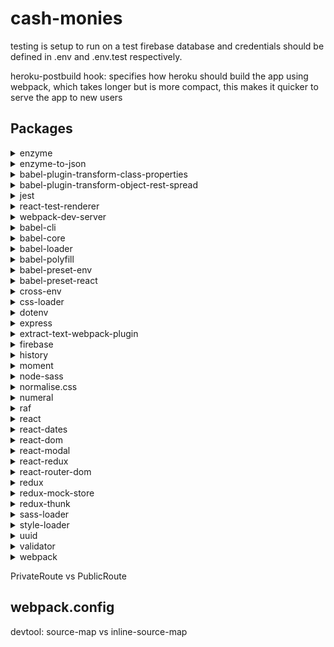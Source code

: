 # cash-monies

testing is setup to run on a test firebase database and credentials should be defined in .env and .env.test respectively.

heroku-postbuild hook: specifies how heroku should build the app using webpack, which takes longer but is more compact, this makes it quicker to serve the app to new users



## Packages
<details>
<summary>enzyme</summary>
A test library built on react-test-renderer, which has more methods to render and manipulate react components during test. The most common methods are:

* shallow - Renders a stand alone version of the component with any passed in props
* find - Returns child elements of the parent component.
* simulate - Triggers an Event Listener attached to an element.

It is common convention to render the component as a wrapper in a Jest beforeEach lifecycle method.

```javascript
let wrapper, closeModal, confirmAction

beforeEach(() => {
  closeModal = jest.fn();
  confirmAction = jest.fn();
  wrapper = shallow(<ConfirmationModal closeModal={closeModal} confirmAction={confirmAction} />)
});
```
</details>
<details>
<summary>enzyme-to-json</summary>
Returns enzyme wrappers as JSON objects, which makes manipulation and testing easier using Jest and makes rendered snapshot tests human readable.

jest.config.json
```javascript
"snapshotSerializers": [
    "enzyme-to-json/serializer"
  ],
```
</details>
<details>
<summary>babel-plugin-transform-class-properties</summary>
Allows class properties to be defined without a constructor() method without breaking compatibility with older browsers.

.babelrc
```javascript
"plugins": [
    "transform-class-properties",
    "transform-object-rest-spread"
  ]
```
</details>
<details>
<summary>babel-plugin-transform-object-rest-spread</summary>
Polyfills use of the spread operator when destructuring objects to maintain older browser compatibility. Spreading is particularly useful when passing props from a parent component to a child component.

.babelrc
```javascript
"plugins": [
    "transform-class-properties",
    "transform-object-rest-spread"
  ]
```
</details>
<details>
<summary>jest</summary>
A testing framework with built in assertions and mocking methods. Common methods include:

* expect - Base assertion method
* toEqual - Basic equality assertion
* toMatchSnapshot - Creates a component snapshot on first call, then asserts that snapshot equals rendered component for subsequent calls
* toHaveBeenCalled - Used with jest.fn() mock methods to ensure method is invoked.
* toHaveBeenCalledWith - Checks that mock has been called with particular arguments.
* jest.fn() - Returns a mocked function which can be passed as a prop.

```javascript
let wrapper, closeModal, confirmAction

beforeEach(() => {
  closeModal = jest.fn();
  confirmAction = jest.fn();
  wrapper = shallow(<ConfirmationModal closeModal={closeModal} confirmAction={confirmAction} />)
});

test('should render ConfirmationModal', () => {
  expect(wrapper).toMatchSnapshot();
});

test('should execute confirmAction in ConfirmationModal', () => {
  wrapper.find('button').first().simulate('click');
  expect(confirmAction).toHaveBeenCalled();
});
```
</details>
<details>
<summary>react-test-renderer</summary>
Experimental rendered for testing components and is used by enzyme.
</details>
<details>
<summary>webpack-dev-server</summary>
Used during development by running npm run dev. Provides a simple localhost server and live reloading.
</details>
<details>
<summary>babel-cli</summary>
Provides access to babel utilities direct from the command line interface.
</details>
<details>
<summary>babel-core</summary>
Core libraries for babel utilities.
</details>
<details>
<summary>babel-loader</summary>
Babel loader for webpack.
</details>
<details>
<summary>babel-polyfill</summary>
Convert newer ES6 features for compatibility with older browsers. Webpack must be configured to use babel-polyfill by adding it as the first argument to the entry point.
</details>
<details>
<summary>babel-preset-env</summary>

```javascript
"presets": [
    "env",
    "react"
  ],
```
</details>
<details>
<summary>babel-preset-react</summary>

```javascript
"presets": [
    "env",
    "react"
  ],
```
</details>
<details>
<summary>cross-env</summary>
Provides cross platform compatibilty for setting node environment variables using the CLI. npm run test sets NODE_ENV=test to ensure that testing uses the test firebase database, rather than the production one.
</details>
<details>
<summary>css-loader</summary>
Loads css imported in styles.scss so that they can be bundled for into /public.
</details>
<details>
<summary>dotenv</summary>
Imports sensitive credentials into node environment variables so that sensitive data does not get committed to git. This project uses two dotenv files, .env for production and .env.test for test credentials.
</details>
<details>
<summary>express</summary>
Backend server framework used to server frontend codebase in production from the public folder. The public folder contains bundled javascript code, bundled css and source map files, which are generated from webpack. A single route is provided ('*'), catching all requests sent to the domain.

server/server.js
```javascript
const express = require('express');
var app = express();
const path = require('path');
const publicPath = path.join(__dirname, '..', 'public');

app.use(express.static(publicPath));

app.get('*', (req, res) => {
  res.sendFile(path.join(publicPath, 'index.html'));
});

const PORT = process.env.PORT || 5000
app.listen(PORT, () => {
  console.log(`listening on ${PORT}`);
});
```
</details>
<details>
<summary>extract-text-webpack-plugin</summary>
Extracts all inline css so that it is bundled into a single styles file instead of being defined inline. This helps keep things tidy when debugging using source maps.
</details>
<details>
<summary>firebase</summary>
Google web development platform that provides some standard functionality to replace building a backend server from scratch. Specifically, firebase provides a real-time database and authorisation functionality using OAuth.
</details>
<details>
<summary>history</summary>
history is Used internally by react-router to redirect to other pages by passing down props.history. history can be used as a stand alone package to redirect from outside of a component defined in a Router
</details>
<details>
<summary>moment</summary>
Date and time manipulation library.
</details>
<details>
<summary>node-sass</summary>
Provides support for SCSS and is used by sass-loader.
</details>
<details>
<summary>normalise.css</summary>
Resets and normalises default CSS styles to improve consistency across element styling and reduce the amount of custom CSS required.
</details>
<details>
<summary>numeral</summary>
Javascript library for formatting and manipulating numbers. Abstracts and resolves the issues of using finite number representation of registers. 
</details>
<details>
<summary>raf</summary>
Polyfiller for requestAnimationFrame.
</details>
<details>
<summary>react</summary>
Frontend views library for rendering components using a virtual DOM.
</details>
<details>
<summary>react-dates</summary>
AirBnB datepicker component.
</details>
<details>
<summary>react-dom</summary>
Base library used to inject rendered components into the DOM
</details>
<details>
<summary>react-modal</summary>
3rd party modal component used to render ConfirmModal.
</details>
<details>
<summary>react-redux</summary>
Provides connect methods to map central state and dispatch actions to exported components.
</details>
<details>
<summary>react-router-dom</summary>
Provides routing methods to switch between page views. In this project, a Router is used to switch between the AddExpensePage, EditExpensePage and DashboardPage.
</details>
<details>
<summary>redux</summary>
Central data store. Solves the problem of passing data down nested components making spaghetti data binding.
</details>
<details>
<summary>redux-mock-store</summary>
Provides methods to mock and test a Redux store.
</details>
<details>
<summary>redux-thunk</summary>
Allows action generators to return functions rather than objects. This allows action generators to return promises if they execute asynchronous code.
</details>
<details>
<summary>sass-loader</summary>
Compiles SCSS files down to CSS
</details>
<details>
<summary>style-loader</summary>
Takes CSS generated by css-loader and injects it into the DOM.
</details>
<details>
<summary>uuid</summary>
Generates universally unique identifiers to use as unique I.Ds for say products or users.
</details>
<details>
<summary>validator</summary>
Validates and sanitises string inputs according to parameters. i.e. isEmail with return true if the string input matches an email pattern.
</details>
<details>
<summary>webpack</summary>
Bundles javascript and css assets into single files to be served to a client browser.
</details>


PrivateRoute vs PublicRoute

## webpack.config

devtool: source-map vs inline-source-map